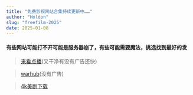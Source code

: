 ```yaml
---
title: "免费影视网站合集持续更新中……"
author: "Holdon"
slug: "freefilm-2025"
date: 2025-01-08
---
```

#### 有些网站可能打不开可能是服务器崩了，有些可能需要魔法，挑选找到最好的发

> [来看点播](https://lkvod.me/)(又干净有没有广告还快)

> [warhub](https://v.warhut.cn/)(没有广告)

> [4k美剧下载](https://www.4khdr.cn/)
